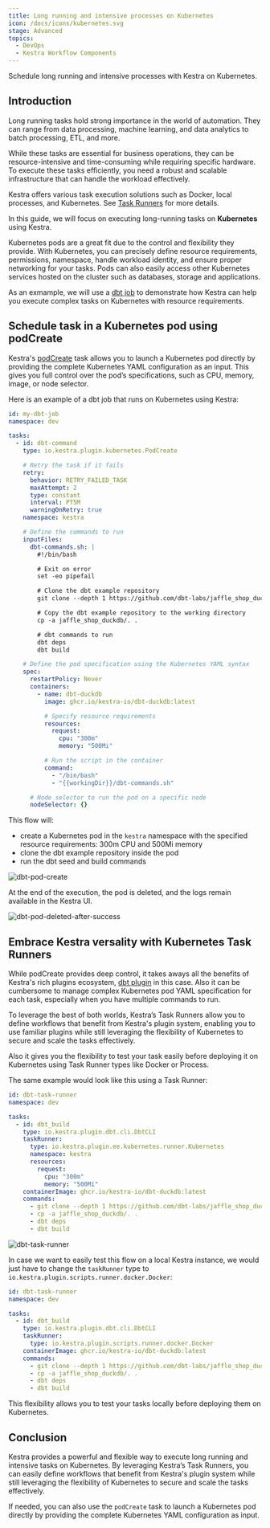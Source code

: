 ```yaml
---
title: Long running and intensive processes on Kubernetes
icon: /docs/icons/kubernetes.svg
stage: Advanced
topics:
  - DevOps
  - Kestra Workflow Components
---
```


Schedule long running and intensive processes with Kestra on Kubernetes.

## Introduction

Long running tasks hold strong importance in the world of automation.
They can range from data processing, machine learning, and data analytics to batch processing, ETL, and more.

While these tasks are essential for business operations, they can be resource-intensive and time-consuming while requiring specific hardware. To execute these tasks efficiently, you need a robust and scalable infrastructure that can handle the workload effectively.

Kestra offers various task execution solutions such as Docker, local processes, and Kubernetes. See [Task Runners](../06.enterprise/04.scalability/task-runners.md) for more details.

In this guide, we will focus on executing long-running tasks on **Kubernetes** using Kestra.

Kubernetes pods are a great fit due to the control and flexibility they provide. With Kubernetes, you can precisely define resource requirements, permissions, namespace, handle workload identity, and ensure proper networking for your tasks. Pods can also easily access other Kubernetes services hosted on the cluster such as databases, storage and applications.

As an exmample, we will use a [dbt job](https://docs.getdbt.com/docs/running-a-dbt-project/run-your-dbt-projects) to demonstrate how Kestra can help you execute complex tasks on Kubernetes with resource requirements.

## Schedule task in a Kubernetes pod using podCreate

Kestra's [podCreate](/plugins/plugin-kubernetes/io.kestra.plugin.kubernetes.podcreate) task allows you to launch a Kubernetes pod directly by providing the complete Kubernetes YAML configuration as an input. This gives you full control over the pod’s specifications, such as CPU, memory, image, or node selector.

Here is an example of a dbt job that runs on Kubernetes using Kestra:

```yaml
id: my-dbt-job
namespace: dev

tasks:
  - id: dbt-command
    type: io.kestra.plugin.kubernetes.PodCreate

    # Retry the task if it fails
    retry:
      behavior: RETRY_FAILED_TASK
      maxAttempt: 2
      type: constant
      interval: PT5M
      warningOnRetry: true
    namespace: kestra

    # Define the commands to run
    inputFiles:
      dbt-commands.sh: |
        #!/bin/bash

        # Exit on error
        set -eo pipefail

        # Clone the dbt example repository
        git clone --depth 1 https://github.com/dbt-labs/jaffle_shop_duckdb.git --branch duckdb --single-branch

        # Copy the dbt example repository to the working directory
        cp -a jaffle_shop_duckdb/. .

        # dbt commands to run
        dbt deps
        dbt build

    # Define the pod specification using the Kubernetes YAML syntax
    spec:
      restartPolicy: Never
      containers:
        - name: dbt-duckdb
          image: ghcr.io/kestra-io/dbt-duckdb:latest

          # Specify resource requirements
          resources:
            request:
              cpu: "300m"
              memory: "500Mi"

          # Run the script in the container
          command:
            - "/bin/bash"
            - "{{workingDir}}/dbt-commands.sh"

      # Node selector to run the pod on a specific node
      nodeSelector: {}
```

This flow will:
- create a Kubernetes pod in the `kestra` namespace with the specified resource requirements: 300m CPU and 500Mi memory
- clone the dbt example repository inside the pod
- run the dbt seed and build commands

![dbt-pod-create](/docs/how-to-guides/kubernetes/pod_create_dbt.png)

At the end of the execution, the pod is deleted, and the logs remain available in the Kestra UI.

![dbt-pod-deleted-after-success](/docs/how-to-guides/kubernetes/pod_create_delete.png)

## Embrace Kestra versality with Kubernetes Task Runners

While podCreate provides deep control, it takes aways all the benefits of Kestra's rich plugins ecosystem, [dbt plugin](/plugins/plugin-dbt/cli/io.kestra.plugin.dbt.cli.dbtcli) in this case. Also it can be cumbersome to manage complex Kubernetes pod YAML specification for each task, especially when you have multiple commands to run.

To leverage the best of both worlds, Kestra’s Task Runners allow you to define workflows that benefit from Kestra's plugin system, enabling you to use familiar plugins while still leveraging the flexibility of Kubernetes to secure and scale the tasks effectively.

Also it gives you the flexibility to test your task easily before deploying it on Kubernetes using Task Runner types like Docker or Process.

The same example would look like this using a Task Runner:

```yaml
id: dbt-task-runner
namespace: dev

tasks:
  - id: dbt_build
    type: io.kestra.plugin.dbt.cli.DbtCLI
    taskRunner:
      type: io.kestra.plugin.ee.kubernetes.runner.Kubernetes
      namespace: kestra
      resources:
        request:
          cpu: "300m"
          memory: "500Mi"
    containerImage: ghcr.io/kestra-io/dbt-duckdb:latest
    commands:
      - git clone --depth 1 https://github.com/dbt-labs/jaffle_shop_duckdb.git --branch duckdb --single-branch
      - cp -a jaffle_shop_duckdb/. .
      - dbt deps
      - dbt build
```

![dbt-task-runner](/docs/how-to-guides/kubernetes/task_runner_dbt.png)


In case we want to easily test this flow on a local Kestra instance, we would just have to change the `taskRunner` type to `io.kestra.plugin.scripts.runner.docker.Docker`:

```yaml
id: dbt-task-runner
namespace: dev

tasks:
  - id: dbt_build
    type: io.kestra.plugin.dbt.cli.DbtCLI
    taskRunner:
      type: io.kestra.plugin.scripts.runner.docker.Docker
    containerImage: ghcr.io/kestra-io/dbt-duckdb:latest
    commands:
      - git clone --depth 1 https://github.com/dbt-labs/jaffle_shop_duckdb.git --branch duckdb --single-branch
      - cp -a jaffle_shop_duckdb/. .
      - dbt deps
      - dbt build
```

This flexibility allows you to test your tasks locally before deploying them on Kubernetes.


## Conclusion

Kestra provides a powerful and flexible way to execute long running and intensive tasks on Kubernetes. By leveraging Kestra’s Task Runners, you can easily define workflows that benefit from Kestra's plugin system while still leveraging the flexibility of Kubernetes to secure and scale the tasks effectively.

If needed, you can also use the `podCreate` task to launch a Kubernetes pod directly by providing the complete Kubernetes YAML configuration as input.